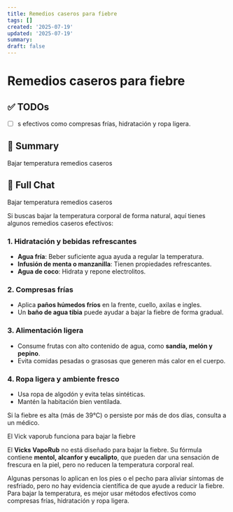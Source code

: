 ```yaml
---
title: Remedios caseros para fiebre
tags: []
created: '2025-07-19'
updated: '2025-07-19'
summary:
draft: false
---
```


# Remedios caseros para fiebre

## ✅ TODOs
- [ ] s efectivos como compresas frías, hidratación y ropa ligera.

## 📌 Summary
Bajar temperatura remedios caseros

## 🧠 Full Chat


Bajar temperatura remedios caseros 



Si buscas bajar la temperatura corporal de forma natural, aquí tienes algunos remedios caseros efectivos:  

### **1. Hidratación y bebidas refrescantes**  
- **Agua fría**: Beber suficiente agua ayuda a regular la temperatura.  
- **Infusión de menta o manzanilla**: Tienen propiedades refrescantes.  
- **Agua de coco**: Hidrata y repone electrolitos.  

### **2. Compresas frías**  
- Aplica **paños húmedos fríos** en la frente, cuello, axilas e ingles.  
- Un **baño de agua tibia** puede ayudar a bajar la fiebre de forma gradual.  

### **3. Alimentación ligera**  
- Consume frutas con alto contenido de agua, como **sandía, melón y pepino**.  
- Evita comidas pesadas o grasosas que generen más calor en el cuerpo.  

### **4. Ropa ligera y ambiente fresco**  
- Usa ropa de algodón y evita telas sintéticas.  
- Mantén la habitación bien ventilada.  

Si la fiebre es alta (más de 39°C) o persiste por más de dos días, consulta a un médico.

El Vick vaporub funciona para bajar la fiebre 

El **Vicks VapoRub** no está diseñado para bajar la fiebre. Su fórmula contiene **mentol, alcanfor y eucalipto**, que pueden dar una sensación de frescura en la piel, pero no reducen la temperatura corporal real.  

Algunas personas lo aplican en los pies o el pecho para aliviar síntomas de resfriado, pero no hay evidencia científica de que ayude a reducir la fiebre. Para bajar la temperatura, es mejor usar métodos efectivos como compresas frías, hidratación y ropa ligera.